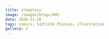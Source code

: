 ```yaml
---
title: sleepless
image: /images/blogs/045
date: 2020-11-28
tags: comics, Sídliště Písnice, illustration
gallery: 2
---
```

